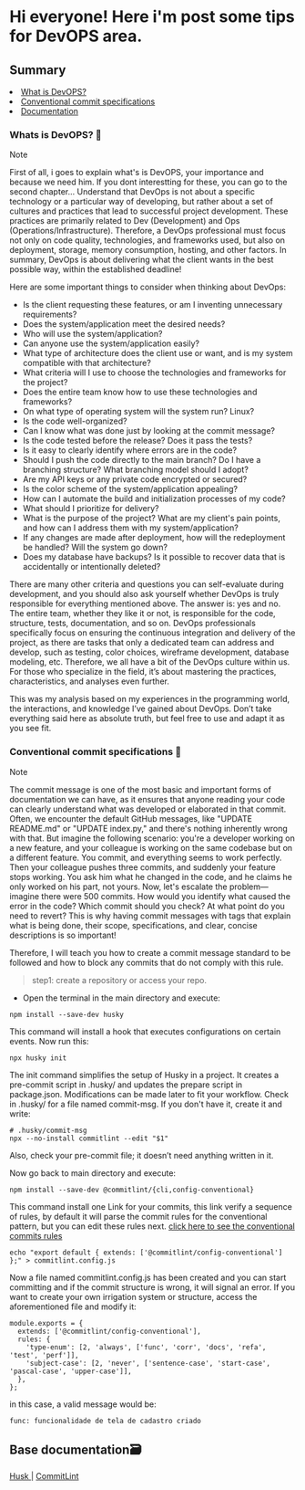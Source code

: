 # Hi everyone! Here i'm post some tips for DevOPS area.


## Summary

<p align="start">
  <li><a href="#first_chapter">What is DevOPS?</a></li>  
  <li><a href="#second_chapter">Conventional commit specifications</a></li>  
  <li><a href="#last_chapter">Documentation</a></li>  
</p>


### Whats is DevOPS? 🧐
<span id="first_chapter">

> [!NOTE]
> First of all, i goes to explain what's is DevOPS, your importance and because we need him. If you dont interestting for these, you can go to the second chapter...
> Understand that DevOps is not about a specific technology or a particular way of developing, but rather about a set of cultures and practices that lead to successful project development. These practices are primarily related to Dev (Development) and Ops (Operations/Infrastructure). Therefore, a DevOps professional must focus not only on code quality, technologies, and frameworks used, but also on deployment, storage, memory consumption, hosting, and other factors. In summary, DevOps is about delivering what the client wants in the best possible way, within the established deadline!

Here are some important things to consider when thinking about DevOps:

- Is the client requesting these features, or am I inventing unnecessary requirements?
- Does the system/application meet the desired needs?
- Who will use the system/application?
- Can anyone use the system/application easily?
- What type of architecture does the client use or want, and is my system compatible with that architecture?
- What criteria will I use to choose the technologies and frameworks for the project?
- Does the entire team know how to use these technologies and frameworks?
- On what type of operating system will the system run? Linux?
- Is the code well-organized?
- Can I know what was done just by looking at the commit message?
- Is the code tested before the release? Does it pass the tests?
- Is it easy to clearly identify where errors are in the code?
- Should I push the code directly to the main branch? Do I have a branching structure? What branching model should I adopt?
- Are my API keys or any private code encrypted or secured?
- Is the color scheme of the system/application appealing?
- How can I automate the build and initialization processes of my code?
- What should I prioritize for delivery?
- What is the purpose of the project? What are my client's pain points, and how can I address them with my system/application?
- If any changes are made after deployment, how will the redeployment be handled? Will the system go down?
- Does my database have backups? Is it possible to recover data that is accidentally or intentionally deleted?

There are many other criteria and questions you can self-evaluate during development, and you should also ask yourself whether DevOps is truly responsible for everything mentioned above. The answer is: yes and no. The entire team, whether they like it or not, is responsible for the code, structure, tests, documentation, and so on. DevOps professionals specifically focus on ensuring the continuous integration and delivery of the project, as there are tasks that only a dedicated team can address and develop, such as testing, color choices, wireframe development, database modeling, etc. Therefore, we all have a bit of the DevOps culture within us. For those who specialize in the field, it’s about mastering the practices, characteristics, and analyses even further.

This was my analysis based on my experiences in the programming world, the interactions, and knowledge I’ve gained about DevOps. Don’t take everything said here as absolute truth, but feel free to use and adapt it as you see fit.
<span id="second_chapter">

### Conventional commit specifications 📝

> [!NOTE]
> The commit message is one of the most basic and important forms of documentation we can have, as it ensures that anyone reading your code can clearly understand what was developed or elaborated in that commit. Often, we encounter the default GitHub messages, like "UPDATE README.md" or "UPDATE index.py," and there's nothing inherently wrong with that. But imagine the following scenario: you're a developer working on a new feature, and your colleague is working on the same codebase but on a different feature. You commit, and everything seems to work perfectly. Then your colleague pushes three commits, and suddenly your feature stops working. You ask him what he changed in the code, and he claims he only worked on his part, not yours. Now, let's escalate the problem—imagine there were 500 commits. How would you identify what caused the error in the code? Which commit should you check? At what point do you need to revert? This is why having commit messages with tags that explain what is being done, their scope, specifications, and clear, concise descriptions is so important!

Therefore, I will teach you how to create a commit message standard to be followed and how to block any commits that do not comply with this rule.

> step1: create a repository or access your repo.
- Open the terminal in the main directory and execute:
```
npm install --save-dev husky
```
This command will install a hook that executes configurations on certain events. Now run this:

```
npx husky init
```
The init command simplifies the setup of Husky in a project. It creates a pre-commit script in .husky/ and updates the prepare script in package.json. Modifications can be made later to fit your workflow. Check in .husky/ for a file named commit-msg. If you don't have it, create it and write:

```
# .husky/commit-msg
npx --no-install commitlint --edit "$1"
```
Also, check your pre-commit file; it doesn’t need anything written in it.

Now go back to main directory and execute:

```
npm install --save-dev @commitlint/{cli,config-conventional}
```

This command install one Link for your commits, this link verify a sequence of rules, by default it will parse the commit rules for the conventional pattern, but you can edit these rules next. [click here to see the conventional commits rules](https://www.conventionalcommits.org/en/v1.0.0/)

```
echo "export default { extends: ['@commitlint/config-conventional'] };" > commitlint.config.js
```
Now a file named commitlint.config.js has been created and you can start committing and if the commit structure is wrong, it will signal an error.
If you want to create your own irrigation system or structure, access the aforementioned file and modify it:

```
module.exports = {
  extends: ['@commitlint/config-conventional'],
  rules: {
    'type-enum': [2, 'always', ['func', 'corr', 'docs', 'refa', 'test', 'perf']],
    'subject-case': [2, 'never', ['sentence-case', 'start-case', 'pascal-case', 'upper-case']],
  },
};

```

in this case, a valid message would be:
```
func: funcionalidade de tela de cadastro criado
```

<span id="last_chapter">

## Base documentation🗃️
<p align="start">
    <a href="https://typicode.github.io/husky/get-started.html">Husk </a>  |
    <a href="https://commitlint.js.org/guides/getting-started.html">CommitLint </a>  
</p>







